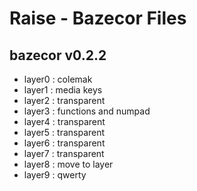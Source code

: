 # Raise - Bazecor Files

## bazecor v0.2.2

- layer0 : colemak
- layer1 : media keys
- layer2 : transparent
- layer3 : functions and numpad
- layer4 : transparent
- layer5 : transparent
- layer6 : transparent
- layer7 : transparent
- layer8 : move to layer
- layer9 : qwerty
